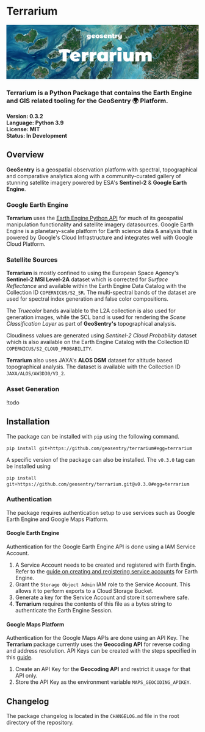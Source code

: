 # Terrarium
![Banner](banner.jpg)

### **Terrarium** is a Python Package that contains the **Earth Engine** and **GIS** related tooling for the **GeoSentry** 🌍 Platform.

**Version: 0.3.2**  
**Language: Python 3.9**  
**License: MIT**  
**Status: In Development**  

## Overview
**GeoSentry** is a geospatial observation platform with spectral, topographical and comparative analytics along with a community-curated gallery of stunning satellite imagery powered by ESA's **Sentinel-2** & **Google Earth Engine**.

### Google Earth Engine
**Terrarium** uses the [Earth Engine Python API](https://github.com/google/earthengine-api) for much of its geospatial manipulation functionality and satellite imagery datasources. Google Earth Engine is a planetary-scale platform for Earth science data & analysis that is powered by Google's Cloud Infrastructure and integrates well with Google Cloud Platform.

### Satellite Sources
**Terrarium** is mostly confined to using the European Space Agency's **Sentinel-2 MSI Level-2A** dataset which is corrected for *Surface Reflectance* and available within the Earth Engine Data Catalog with the Collection ID ``COPERNICUS/S2_SR``. The multi-spectral bands of the dataset are used for spectral index generation and false color compositions.  

The *Truecolor* bands available to the L2A collection is also used for generation images, while the SCL band is used for rendering the *Scene Classification Layer* as part of **GeoSentry's** topographical analysis.

Cloudiness values are generated using *Sentinel-2 Cloud Probability* dataset which is also available on the Earth Engine Catalog with the Collection ID ``COPERNICUS/S2_CLOUD_PROBABILITY``.

**Terrarium** also uses JAXA's **ALOS DSM** dataset for altitude based topographical analysis. The dataset is available with the Collection ID ``JAXA/ALOS/AW3D30/V3_2``.

### Asset Generation
!todo


## Installation
The package can be installed with ``pip`` using the following command.
```shell
pip install git+https://github.com/geosentry/terrarium#egg=terrarium
```

A specific version of the package can also be installed. The ``v0.3.0`` tag can be installed using
```shell
pip install git+https://github.com/geosentry/terrarium.git@v0.3.0#egg=terrarium
```
### Authentication
The package requires authentication setup to use services such as Google Earth Engine and Google Maps Platform.

#### Google Earth Engine
Authentication for the Google Earth Engine API is done using a IAM Service Account.

1. A Service Account needs to be created and registered with Earth Engin. Refer to the [guide on creating and registering service accounts](https://developers.google.com/earth-engine/guides/service_account) for Earth Engine. 
2. Grant the ``Storage Object Admin`` IAM role to the Service Account. This allows it to perform exports to a Cloud Storage Bucket.
3. Generate a key for the Service Account and store it somewhere safe.
4. **Terrarium** requires the contents of this file as a bytes string to authenticate the Earth Engine Session.

#### Google Maps Platform
Authentication for the Google Maps APIs are done using an API Key. The **Terrarium** package currently uses the **Geocoding API** for reverse coding and address resolution. API Keys can be created with the steps specified in this [guide](https://developers.google.com/maps/gmp-get-started#create-project).

1. Create an API Key for the **Geocoding API** and restrict it usage for that API only.
2. Store the API Key as the environment variable ``MAPS_GEOCODING_APIKEY``.

## Changelog
The package changelog is located in the ``CHANGELOG.md`` file in the root directory of the repository.
